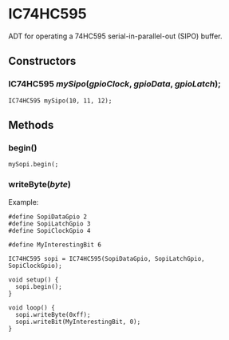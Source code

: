 # IC74HC595

ADT for operating a 74HC595 serial-in-parallel-out (SIPO) buffer.

## Constructors

### IC74HC595 *mySipo*(*gpioClock*, *gpioData*, *gpioLatch*);
```
IC74HC595 mySipo(10, 11, 12);
```

## Methods

### begin()
```
mySopi.begin(;
```

### writeByte(*byte*)

 
Example:
``` 
#define SopiDataGpio 2
#define SopiLatchGpio 3
#define SopiClockGpio 4

#define MyInterestingBit 6
 
IC74HC595 sopi = IC74HC595(SopiDataGpio, SopiLatchGpio, SopiClockGpio);

void setup() {
  sopi.begin();
}
 
void loop() {
  sopi.writeByte(0xff);
  sopi.writeBit(MyInterestingBit, 0); 
}
```
